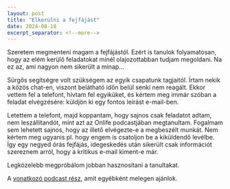```yaml
---
layout: post
title: "Elkerülni a fejfájást"
date: 2024-08-18
excerpt_separator: <!--more-->
---
```


Szeretem megmenteni magam a fejfájástól. Ezért is tanulok folyamatosan, hogy az elém kerülő feladatokat minél olajozottabban tudjam megoldani. Na ez az, ami nagyon nem sikerült a minap…

Sürgős segítségre volt szükségem az egyik csapatunk tagjaitól. Írtam nekik a közös chat-en, viszont belátható időn belül senki nem reagált. Ekkor vettem fel a telefont, hívtam fel egyiküket, és kértem meg immár szóban a feladat elvégzésére: küldjön ki egy fontos leírást e-mail-ben.

Letettem a telefont, majd koppantam, hogy sajnos csak feladatot adtam, nem leszállítandót, mint azt az Onlife podcastjában megtanultam. Fogalmam sem lehetett sajnos, hogy az illető elvégezte-e a megbeszélt munkát. Nem kértem meg ugyanis pl. hogy engem is csatoljon be a kiküldendő levélbe. Így egy negyed órás fejfájás, idegeskedés után sikerült csak információt szereznem arról, hogy a kritikus e-mail kiment-e már.

Legközelebb megpróbálom jobban hasznosítani a tanultakat.

A [vonatkozó podcast rész](https://www.onlifekor.hu/p/nem-feladatok-leszallitandok-672?r=3og8mi&utm_campaign=post&utm_medium=web), amit egyébként melegen ajánlok.
